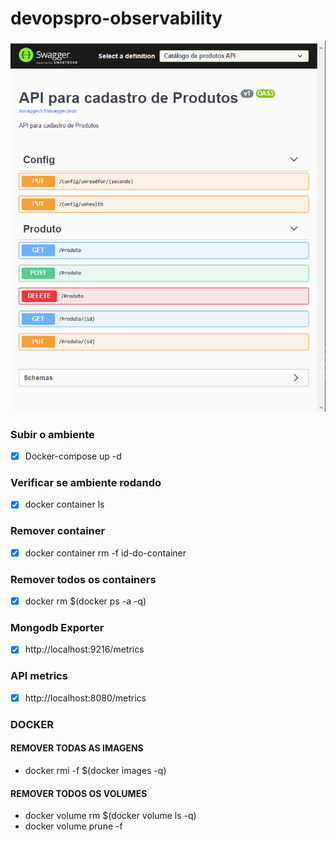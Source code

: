 # devopspro-observability

![](imgs/Screenshot_2.png)

### Subir o ambiente
- [x] Docker-compose up -d

### Verificar se ambiente rodando
- [x] docker container ls

### Remover container
- [x] docker container rm -f id-do-container

### Remover todos os containers
- [x] docker rm $(docker ps -a -q)

### Mongodb Exporter
- [x] http://localhost:9216/metrics

### API metrics
- [x] http://localhost:8080/metrics


### DOCKER
#### REMOVER TODAS AS IMAGENS
- docker rmi -f $(docker images -q)

#### REMOVER TODOS OS VOLUMES
- docker volume rm $(docker volume ls -q)
- docker volume prune -f

